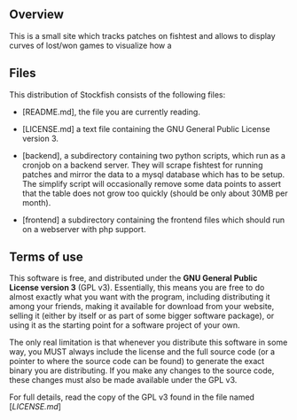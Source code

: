 ## Overview

This is a small site which tracks patches on fishtest and allows to display
curves of lost/won games to visualize how a 

## Files

This distribution of Stockfish consists of the following files:

  * [README.md],
    the file you are currently reading.

  * [LICENSE.md]
    a text file containing the GNU General Public License version 3.

  * [backend],
    a subdirectory containing two python scripts, which run as a cronjob
    on a backend server. They will scrape fishtest for running patches
    and mirror the data to a mysql database which has to be setup.
    The simplify script will occasionally remove some data points to
    assert that the table does not grow too quickly (should be only
    about 30MB per month).

  * [frontend]
    a subdirectory containing the frontend files which should run on
    a webserver with php support.
    

## Terms of use

This software is free, and distributed under the **GNU General Public License version 3**
(GPL v3). Essentially, this means you are free to do almost exactly
what you want with the program, including distributing it among your
friends, making it available for download from your website, selling
it (either by itself or as part of some bigger software package), or
using it as the starting point for a software project of your own.

The only real limitation is that whenever you distribute this software in
some way, you MUST always include the license and the full source code
(or a pointer to where the source code can be found) to generate the 
exact binary you are distributing. If you make any changes to the
source code, these changes must also be made available under the GPL v3.

For full details, read the copy of the GPL v3 found in the file named
[*LICENSE.md*]